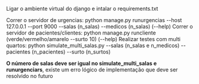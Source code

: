 Ligar o ambiente virtual do django e intalar o requirements.txt

Correr o servidor de urgencias:
python manage.py runurgencias --host 127.0.0.1 --port 9000 --salas (n_salas) --medicos (n_salas) (--help)
Correr o servidor de pacientes/clientes:
python manage.py runcliente (verde/vermelho/amarelo --surto 10) (--help)
Realizar testes com multi quartos:
python simulate_multi_salas.py --salas (n_salas e n_medicos)  --pacientes (n_pacientes) --surto (n_surtos)


**O número de salas deve ser igual no simulate_multi_salas e runurgenciars**, existe um erro lógico de implementação que 
deve ser resolvido no futuro

